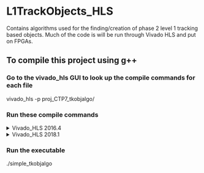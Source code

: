 # L1TrackObjects_HLS
Contains algorithms used for the finding/creation of phase 2 level 1 tracking based objects. Much of the code is will be run through Vivado HLS and put on FPGAs.

## To compile this project using g++

### Go to the vivado_hls GUI to look up the compile commands for each file
vivado_hls -p proj_CTP7_tkobjalgo/

### Run these compile commands
<details>
<summary>Vivado_HLS 2016.4</summary>

g++ -DTESTCTP7 -I/home/xilinx/Vivado_HLS/2016.4/include/etc -I/home/xilinx/Vivado_HLS/2016.4/lnx64/tools/systemc/include -I/home/aperloff/L1TrackObjects_HLS -I/home/xilinx/Vivado_HLS/2016.4/include/ap_sysc -I/home/xilinx/Vivado_HLS/2016.4/include -I/home/xilinx/Vivado_HLS/2016.4/lnx64/tools/auto_cc/include -O0 -g3 -Wall -std=c++0x -c -fmessage-length=0 utils/pattern_serializer.cpp

g++ -DTESTCTP7 -I/home/xilinx/Vivado_HLS/2016.4/include/etc -I/home/xilinx/Vivado_HLS/2016.4/lnx64/tools/systemc/include -I/home/aperloff/L1TrackObjects_HLS -I/home/xilinx/Vivado_HLS/2016.4/include/ap_sysc -I/home/xilinx/Vivado_HLS/2016.4/include -I/home/xilinx/Vivado_HLS/2016.4/lnx64/tools/auto_cc/include -O0 -g3 -Wall -c -fmessage-length=0 utils/test_utils.cpp

g++ -DTESTCTP7 -DHLS_pipeline_II=2 -DTOP_FUNC=mp7wrapped_tkobjalgo -DREF_FUNC=tkobjalgo_ref -DCTP7_VALIDATE=1 -DQUALITY=0 -I/home/xilinx/Vivado_HLS/2016.4/include/etc -I/home/xilinx/Vivado_HLS/2016.4/lnx64/tools/systemc/include -I/home/aperloff/L1TrackObjects_HLS -I/home/xilinx/Vivado_HLS/2016.4/include/ap_sysc -I/home/xilinx/Vivado_HLS/2016.4/include -I/home/xilinx/Vivado_HLS/2016.4/lnx64/tools/auto_cc/include -O0 -g3 -Wall -c -fmessage-length=0 simple_tkobjalgo_test.cpp

g++ -DTESTCTP7 -DQUALITY=0 -I/home/xilinx/Vivado_HLS/2016.4/include/etc -I/home/xilinx/Vivado_HLS/2016.4/lnx64/tools/systemc/include -I/home/aperloff/L1TrackObjects_HLS -I/home/xilinx/Vivado_HLS/2016.4/include/ap_sysc -I/home/xilinx/Vivado_HLS/2016.4/include -I/home/xilinx/Vivado_HLS/2016.4/lnx64/tools/auto_cc/include -O0 -g3 -Wall -std=c++0x -c -fmessage-length=0 simple_tkobjalgo_ref.cpp

g++ -DTESTCTP7 -DQUALITY=0 -I/home/xilinx/Vivado_HLS/2016.4/include/etc -I/home/xilinx/Vivado_HLS/2016.4/lnx64/tools/systemc/include -I/home/aperloff/L1TrackObjects_HLS -I/home/xilinx/Vivado_HLS/2016.4/include/ap_sysc -I/home/xilinx/Vivado_HLS/2016.4/include -I/home/xilinx/Vivado_HLS/2016.4/lnx64/tools/auto_cc/include -O0 -g3 -Wall -std=c++0x -c -fmessage-length=0 firmware/simple_tkobjalgo.cpp

g++ -o simple_tkobjalgo pattern_serializer.o test_utils.o simple_tkobjalgo_test.o simple_tkobjalgo.o simple_tkobjalgo_ref.o

</details>
<details>
<summary>Vivado_HLS 2018.1</summary>
  
g++ -DTESTVCU118 -I/opt/Xilinx/Vivado/2018.1/lnx64/tools/auto_cc/include -I/opt/Xilinx/Vivado/2018.1/lnx64/tools/systemc/include -I/nfs/data41/aperloff/L1TrackObjects_HLS -I/opt/Xilinx/Vivado/2018.1/include/ap_sysc -I/opt/Xilinx/Vivado/2018.1/include -I/opt/Xilinx/Vivado/2018.1/include/etc -O0 -g3 -Wall -std=c++0x -c -fmessage-length=0 utils/pattern_serializer.cpp

g++ -DTESTVCU118 -I/opt/Xilinx/Vivado/2018.1/lnx64/tools/auto_cc/include -I/opt/Xilinx/Vivado/2018.1/lnx64/tools/systemc/include -I/nfs/data41/aperloff/L1TrackObjects_HLS -I/opt/Xilinx/Vivado/2018.1/include/ap_sysc -I/opt/Xilinx/Vivado/2018.1/include -I/opt/Xilinx/Vivado/2018.1/include/etc -O0 -g3 -Wall -c -fmessage-length=0 utils/test_utils.cpp

g++ -DTESTVCU118 -DHLS_pipeline_II=2 -DTOP_FUNC=mp7wrapped_tkobjalgo -DREF_FUNC=tkobjalgo_ref -DVCU118_VALIDATE=1 -DQUALITY=0 -I/opt/Xilinx/Vivado/2018.1/lnx64/tools/auto_cc/include -I/opt/Xilinx/Vivado/2018.1/lnx64/tools/systemc/include -I/nfs/data41/aperloff/L1TrackObjects_HLS -I/opt/Xilinx/Vivado/2018.1/include/ap_sysc -I/opt/Xilinx/Vivado/2018.1/include -I/opt/Xilinx/Vivado/2018.1/include/etc -O0 -g3 -Wall -c -fmessage-length=0 simple_tkobjalgo_test.cpp

g++ -DTESTVCU118 -DQUALITY=0 -I/opt/Xilinx/Vivado/2018.1/lnx64/tools/auto_cc/include -I/opt/Xilinx/Vivado/2018.1/lnx64/tools/systemc/include -I/nfs/data41/aperloff/L1TrackObjects_HLS -I/opt/Xilinx/Vivado/2018.1/include/ap_sysc -I/opt/Xilinx/Vivado/2018.1/include -I/opt/Xilinx/Vivado/2018.1/include/etc -O0 -g3 -Wall -std=c++0x -c -fmessage-length=0 simple_tkobjalgo_ref.cpp

g++ -DTESTVCU118 -DQUALITY=0 -I/opt/Xilinx/Vivado/2018.1/lnx64/tools/auto_cc/include -I/opt/Xilinx/Vivado/2018.1/lnx64/tools/systemc/include -I/nfs/data41/aperloff/L1TrackObjects_HLS -I/opt/Xilinx/Vivado/2018.1/include/ap_sysc -I/opt/Xilinx/Vivado/2018.1/include -I/opt/Xilinx/Vivado/2018.1/include/etc -O0 -g3 -Wall -std=c++0x -c -fmessage-length=0 firmware/simple_tkobjalgo.cpp

g++ -o simple_tkobjalgo pattern_serializer.o test_utils.o simple_tkobjalgo_test.o simple_tkobjalgo.o simple_tkobjalgo_ref.o

</details>

### Run the executable
./simple_tkobjalgo
